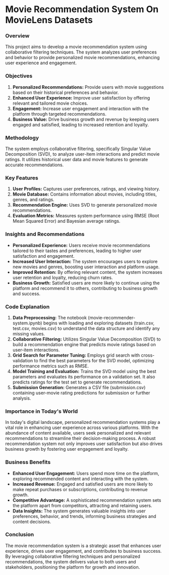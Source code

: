 # Movie Recommendation System On MovieLens Datasets
### Overview
This project aims to develop a movie recommendation system using collaborative filtering techniques. The system analyzes user preferences and behavior to provide personalized movie recommendations, enhancing user experience and engagement.

### Objectives
1. **Personalized Recommendations:** Provide users with movie suggestions based on their historical preferences and behavior.
2. **Enhanced User Experience:** Improve user satisfaction by offering relevant and tailored movie choices.
3. **Engagement:** Increase user engagement and interaction with the platform through targeted recommendations.
4. **Business Value:** Drive business growth and revenue by keeping users engaged and satisfied, leading to increased retention and loyalty.
   
### Methodology
The system employs collaborative filtering, specifically Singular Value Decomposition (SVD), to analyze user-item interactions and predict movie ratings. It utilizes historical user data and movie features to generate accurate recommendations.

### Key Features
1. **User Profiles:** Captures user preferences, ratings, and viewing history.
2. **Movie Database:** Contains information about movies, including titles, genres, and ratings.
3. **Recommendation Engine:** Uses SVD to generate personalized movie recommendations.
4. **Evaluation Metrics:** Measures system performance using RMSE (Root Mean Squared Error) and Bayesian average ratings.

### Insights and Recommendations
- **Personalized Experience:** Users receive movie recommendations tailored to their tastes and preferences, leading to higher user satisfaction and engagement.
- **Increased User Interaction:** The system encourages users to explore new movies and genres, boosting user interaction and platform usage.
- **Improved Retention:** By offering relevant content, the system increases user retention and loyalty, reducing churn rates.
- **Business Growth:** Satisfied users are more likely to continue using the platform and recommend it to others, contributing to business growth and success.

### Code Explanation
1. **Data Preprocessing:** The notebook (movie-recommender-system.ipynb) begins with loading and exploring datasets (train.csv, test.csv, movies.csv) to understand the data structure and identify any missing values.
2. **Collaborative Filtering:** Utilizes Singular Value Decomposition (SVD) to build a recommendation engine that predicts movie ratings based on user-item interactions.
3. **Grid Search for Parameter Tuning:** Employs grid search with cross-validation to find the best parameters for the SVD model, optimizing performance metrics such as RMSE.
4. **Model Training and Evaluation:** Trains the SVD model using the best parameters and evaluates its performance on a validation set. It also predicts ratings for the test set to generate recommendations.
5. **Submission Generation:** Generates a CSV file (submission.csv) containing user-movie rating predictions for submission or further analysis.

### Importance in Today's World
In today's digital landscape, personalized recommendation systems play a vital role in enhancing user experience across various platforms. With the abundance of content available, users seek personalized and relevant recommendations to streamline their decision-making process. A robust recommendation system not only improves user satisfaction but also drives business growth by fostering user engagement and loyalty.

### Business Benefits
- **Enhanced User Engagement:** Users spend more time on the platform, exploring recommended content and interacting with the system.
- **Increased Revenue:** Engaged and satisfied users are more likely to make repeat purchases or subscriptions, contributing to revenue growth.
- **Competitive Advantage:** A sophisticated recommendation system sets the platform apart from competitors, attracting and retaining users.
- **Data Insights:** The system generates valuable insights into user preferences, behavior, and trends, informing business strategies and content decisions.

### Conclusion
The movie recommendation system is a strategic asset that enhances user experience, drives user engagement, and contributes to business success. By leveraging collaborative filtering techniques and personalized recommendations, the system delivers value to both users and stakeholders, positioning the platform for growth and innovation.
